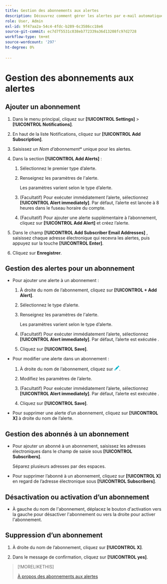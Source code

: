 ```yaml
---
title: Gestion des abonnements aux alertes
description: Découvrez comment gérer les alertes par e-mail automatiques.
role: User, Admin
exl-id: 9f47aa2a-54c4-4fdc-b289-6c3586cc18e6
source-git-commit: ec7d7f5531c038eb772339a36d13208fc97d2728
workflow-type: tm+mt
source-wordcount: '297'
ht-degree: 0%

---
```


# Gestion des abonnements aux alertes

## Ajouter un abonnement

1. Dans le menu principal, cliquez sur **[!UICONTROL Settings]** > **[!UICONTROL Notifications]**.

1. En haut de la liste Notifications, cliquez sur **[!UICONTROL Add Subscription]**.

1. Saisissez un *Nom d’abonnement** unique pour les alertes.

1. Dans la section **[!UICONTROL Add Alerts]** :

   1. Sélectionnez le premier type d’alerte.

   1. Renseignez les paramètres de l&#39;alerte.

      Les paramètres varient selon le type d’alerte.

   1. (Facultatif) Pour exécuter immédiatement l’alerte, sélectionnez **[!UICONTROL Alert immediately]**. Par défaut, l’alerte est lancée à 8 heures dans le fuseau horaire du compte.

   1. (Facultatif) Pour ajouter une alerte supplémentaire à l’abonnement, cliquez sur **[!UICONTROL Add Alert]** et créez l’alerte.

1. Dans le champ **[!UICONTROL Add Subscriber Email Addresses]** , saisissez chaque adresse électronique qui recevra les alertes, puis appuyez sur la touche **[!UICONTROL Enter]**.

1. Cliquez sur **Enregistrer**.

## Gestion des alertes pour un abonnement

* Pour ajouter une alerte à un abonnement :

   1. À droite du nom de l’abonnement, cliquez sur **[!UICONTROL + Add Alert]**.

   1. Sélectionnez le type d’alerte.

   1. Renseignez les paramètres de l&#39;alerte.

      Les paramètres varient selon le type d’alerte.

   1. (Facultatif) Pour exécuter immédiatement l’alerte, sélectionnez **[!UICONTROL Alert immediately]**. Par défaut, l’alerte est exécutée <!-- at what time? -->.

   1. Cliquez sur **[!UICONTROL Save]**.

* Pour modifier une alerte dans un abonnement :

   1. À droite du nom de l’abonnement, cliquez sur ![Modifier](/help/dsp/assets/edit.png).

   1. Modifiez les paramètres de l’alerte.

   1. (Facultatif) Pour exécuter immédiatement l’alerte, sélectionnez **[!UICONTROL Alert immediately]**. Par défaut, l’alerte est exécutée <!-- at what time? -->.

   1. Cliquez sur **[!UICONTROL Save]**.

* Pour supprimer une alerte d’un abonnement, cliquez sur **[!UICONTROL X]** à droite du nom de l’alerte.

## Gestion des abonnés à un abonnement

* Pour ajouter un abonné à un abonnement, saisissez les adresses électroniques dans le champ de saisie sous **[!UICONTROL Subscribers]**.

  Séparez plusieurs adresses par des espaces.

* Pour supprimer l’abonné à un abonnement, cliquez sur **[!UICONTROL X]** en regard de l’adresse électronique sous **[!UICONTROL Subscribers]**.

## Désactivation ou activation d’un abonnement

* À gauche du nom de l&#39;abonnement, déplacez le bouton d&#39;activation vers la gauche pour désactiver l&#39;abonnement ou vers la droite pour activer l&#39;abonnement.

## Suppression d’un abonnement

1. À droite du nom de l’abonnement, cliquez sur **[!UICONTROL X]**.

1. Dans le message de confirmation, cliquez sur **[!UICONTROL yes]**.

>[!MORELIKETHIS]
>
>[ À propos des abonnements aux alertes ](alerts-about.md)
